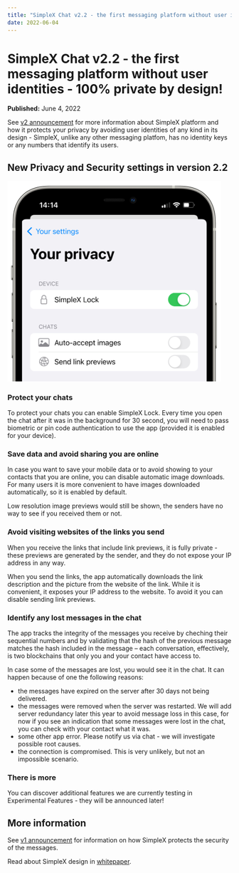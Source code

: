 ```yaml
---
title: "SimpleX Chat v2.2 - the first messaging platform without user identities - 100% private by design!"
date: 2022-06-04
---
```


# SimpleX Chat v2.2 - the first messaging platform without user identities - 100% private by design!

**Published:** June 4, 2022

See [v2 announcement](./20220511-simplex-chat-v2-images-files.md) for more information about SimpleX platform and how it protects your privacy by avoiding user identities of any kind in its design - SimpleX, unlike any other messaging platfom, has no identity keys or any numbers that identify its users.

## New Privacy and Security settings in version 2.2

<img src="./images/20220604-privacy-settings.png" width="480">

### Protect your chats

To protect your chats you can enable SimpleX Lock. Every time you open the chat after it was in the background for 30 second, you will need to pass biometric or pin code authentication to use the app (provided it is enabled for your device).

### Save data and avoid sharing you are online

In case you want to save your mobile data or to avoid showing to your contacts that you are online, you can disable automatic image downloads. For many users it is more convenient to have images downloaded automatically, so it is enabled by default.

Low resolution image previews would still be shown, the senders have no way to see if you received them or not.

### Avoid visiting websites of the links you send

When you receive the links that include link previews, it is fully private - these previews are generated by the sender, and they do not expose your IP address in any way.

When you send the links, the app automatically downloads the link description and the picture from the website of the link. While it is convenient, it exposes your IP address to the website. To avoid it you can disable sending link previews.

### Identify any lost messages in the chat

The app tracks the integrity of the messages you receive by cheching their sequential numbers and by validating that the hash of the previous message matches the hash included in the message – each conversation, effectively, is two blockchains that only you and your contact have access to.

In case some of the messages are lost, you would see it in the chat. It can happen because of one the following reasons:

- the messages have expired on the server after 30 days not being delivered.
- the messages were removed when the server was restarted. We will add server redundancy later this year to avoid message loss in this case, for now if you see an indication that some messages were lost in the chat, you can check with your contact what it was.
- some other app error. Please notify us via chat - we will investigate possible root causes.
- the connection is compromised. This is very unlikely, but not an impossible scenario.

### There is more

You can discover additional features we are currently testing in Experimental Features - they will be announced later!

## More information

See [v1 announcement](./20220112-simplex-chat-v1-released.md) for information on how SimpleX protects the security of the messages.

Read about SimpleX design in [whitepaper](https://github.com/simplex-chat/simplexmq/blob/master/protocol/overview-tjr.md).

